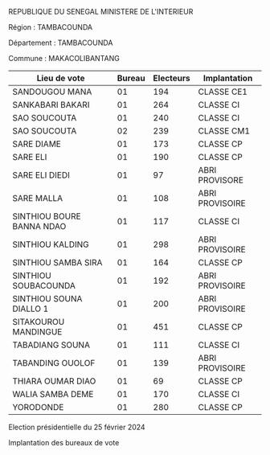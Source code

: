 REPUBLIQUE DU SENEGAL MINISTERE DE L'INTERIEUR

Région : TAMBACOUNDA

Département : TAMBACOUNDA

Commune : MAKACOLIBANTANG

| Lieu de vote | Bureau | Electeurs | Implantation |
| - | - | - | - |
| SANDOUGOU MANA | 01 | 194 | CLASSE CE1 |
| SANKABARI BAKARI | 01 | 264 | CLASSE CI |
| SAO SOUCOUTA | 01 | 240 | CLASSE CI |
| SAO SOUCOUTA | 02 | 239 | CLASSE CM1 |
| SARE DIAME | 01 | 173 | CLASSE CP |
| SARE ELI | 01 | 190 | CLASSE CP |
| SARE ELI DIEDI | 01 | 97 | ABRI PROVISORE |
| SARE MALLA | 01 | 108 | ABRI PROVISOIRE |
| SINTHIOU BOURE BANNA NDAO | 01 | 117 | CLASSE CI |
| SINTHIOU KALDING | 01 | 298 | ABRI PROVISOIRE |
| SINTHIOU SAMBA SIRA | 01 | 164 | CLASSE CP |
| SINTHIOU SOUBACOUNDA | 01 | 192 | ABRI PROVISOIRE |
| SINTHIOU SOUNA DIALLO 1 | 01 | 200 | ABRI PROVISOIRE |
| SITAKOUROU MANDINGUE | 01 | 451 | CLASSE CP |
| TABADIANG SOUNA | 01 | 111 | CLASSE CI |
| TABANDING OUOLOF | 01 | 139 | ABRI PROVISOIRE |
| THIARA OUMAR DIAO | 01 | 69 | CLASSE CP |
| WALIA SAMBA DEME | 01 | 170 | CLASSE CI |
| YORODONDE | 01 | 280 | CLASSE CP |

<!-- PageNumber="5/16" -->

Election présidentielle du 25 février 2024

Implantation des bureaux de vote
